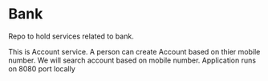 # Bank
Repo to hold services related to bank.

This is Account service.
A person can create Account based on thier mobile number.
We will search account based on mobile number.
Application runs on 8080 port locally
